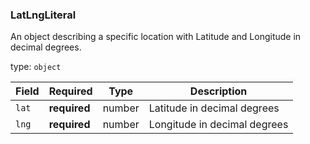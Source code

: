 <!--- This is a generated file, do not edit! -->
<!--- [START maps_http_schema_LatLngLiteral] -->
<h3 class="schema-object" id="LatLngLiteral">LatLngLiteral</h3>

An object describing a specific location with Latitude and Longitude in decimal degrees.

type: `object`

| Field | Required     | Type   | Description                  |
| :---- | ------------ | ------ | ---------------------------- |
| `lat` | **required** | number | Latitude in decimal degrees  |
| `lng` | **required** | number | Longitude in decimal degrees |

<!--- [END maps_http_schema_LatLngLiteral] -->